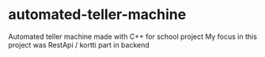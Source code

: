 # automated-teller-machine
Automated teller machine made with C++ for school project
My focus in this project was RestApi / kortti part in backend
